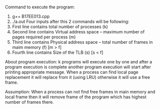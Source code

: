 Command to execute the program:
1) g++ B17EE013.cpp
2) ./a.out
Four inputs after this 2 commands will be following:
1) First line contains total number of processes (k)
2) Second line contains Virtual address space – maximum number of pages required per process (m)
3) Third line contains Physical address space – total number of frames in maim memory (f) [m > f]
4) Fourth line contains Size of the TLB (s) [s < f]

About program execution:
k programs will execute one by one and after a program execution is complete another program execution will start after printing appropriate message.
When a process can find local page replacement it will replace from it (using LRU) otherwise it will use a free frame.

Assumption:
When a process can not find free frames in main memory and local frame then it will remove frame of the program which has highest number of frames there.
